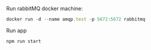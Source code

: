 Run rabbitMQ docker machine:

```javascript
docker run -d --name amqp.test -p 5672:5672 rabbitmq
```

Run app
```
npm run start
```
